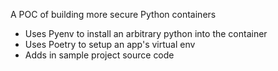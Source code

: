 A POC of building more secure Python containers

- Uses Pyenv to install an arbitrary python into the container
- Uses Poetry to setup an app's virtual env
- Adds in sample project source code
